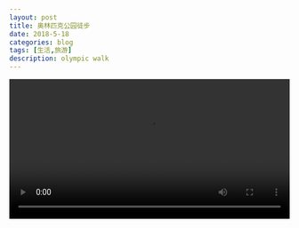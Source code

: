 ```yaml
---
layout: post
title: 奥林匹克公园徒步
date: 2018-5-18
categories: blog
tags: [生活,旅游]
description: olympic walk
---
```


<video controls="controls" src="/img/olympic.mp4" width="100%"></video>